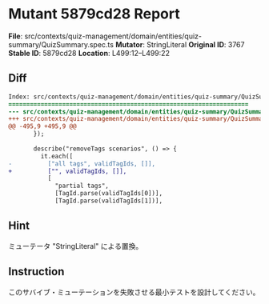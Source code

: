 # Mutant 5879cd28 Report

**File**: src/contexts/quiz-management/domain/entities/quiz-summary/QuizSummary.spec.ts
**Mutator**: StringLiteral
**Original ID**: 3767
**Stable ID**: 5879cd28
**Location**: L499:12–L499:22

## Diff

```diff
Index: src/contexts/quiz-management/domain/entities/quiz-summary/QuizSummary.spec.ts
===================================================================
--- src/contexts/quiz-management/domain/entities/quiz-summary/QuizSummary.spec.ts	original
+++ src/contexts/quiz-management/domain/entities/quiz-summary/QuizSummary.spec.ts	mutated #3767
@@ -495,9 +495,9 @@
       });
 
       describe("removeTags scenarios", () => {
         it.each([
-          ["all tags", validTagIds, []],
+          ["", validTagIds, []],
           [
             "partial tags",
             [TagId.parse(validTagIds[0])],
             [TagId.parse(validTagIds[1])],
```

## Hint

ミューテータ "StringLiteral" による置換。

## Instruction

このサバイブ・ミューテーションを失敗させる最小テストを設計してください。
